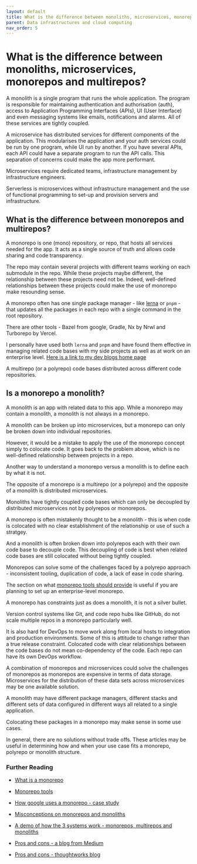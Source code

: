 ```yaml
---
layout: default
title: What is the difference between monoliths, microservices, monorepos and multirepos?
parent: Data infrastructures and cloud computing
nav_order: 5
---
```


# What is the difference between monoliths, microservices, monorepos and multirepos?

A monolith is a single program that runs the whole application. The program is responsible for maintaining authentication and authorisation (auth), access to Application Programming Interfaces (APIs), UI (User Interface) and even messaging systems like emails, notifications and alarms. All of these services are tightly coupled.

A microservice has distributed services for different components of the application. This modularises the application and your auth services could be run by one program, while UI run by another. If you have several APIs, each API could have a separate program to run the API calls. This separation of concerns could make the app more performant.

Microservices require dedicated teams, infrastructure management by infrastructure engineers.

Serverless is microservices without infrastructure management and the use of functional programming to set-up and provision servers and infrastructure.

## What is the difference between monorepos and multirepos?

A monorepo is one (mono) repository, or repo, that hosts all services needed for the app. It acts as a single source of truth and allows code sharing and code transparency.

The repo may contain several projects with different teams working on each submodule in the repo. While these projects maybe different, the relationship between these projects need not be. Indeed, well-defined relationships between these projects could make the use of monorepo make resounding sense.

A monorepo often has one single package manager - like [lerna](https://github.com/lerna/lerna?utm_source=monorepo.tools) or `pnpm` - that updates all the packages in each repo with a single command in the root repository. 

There are other tools - Bazel from google, Gradle, Nx by Nrwl and Turborepo by Vercel.

I personally have used both `lerna` and `pnpm` and have found them effective in managing related code bases with my side projects as well as at work on an enterprise level. [Here is a link to my dev blogs home page](https://sumisastri.github.io/dev-blogs/)

A multirepo (or a polyrepo) code bases distributed across different code repositories.

## Is a monorepo a monolith?

A monolith is an app with related data to this app. While a monorepo may contain a monolith, a monolith is not always in a monorepo.

A monolith can be broken up into microservices, but a monorepo can only be broken down into individual repositories. 

However, it would be a mistake to apply the use of the monorepo concept simply to colocate code. It goes back to the problem above, which is no well-defined relationship between projects in a repo.

Another way to understand a monorepo versus a monolith is to define each by what it is not. 

The opposite of a monorepo is a multirepo (or a polyrepo) and the opposite of a monolith is distributed microservices. 

Monoliths have tightly coupled code bases which can only be decoupled by distributed microservices not by polyrepos or monorepos.

A monorepo is often mistakenly thought to be a monolith - this is when code is colocated with no clear establishment of the relationship or use of such a stratgey. 

And a monolith is often broken down into polyrepos each with their own code base to decouple code. This decoupling of code is best when related code bases are still colocated without being tightly coupled.

Monorepos can solve some of the challenges faced by a polyrepo approach - inconsistent tooling, duplication of code, a lack of ease in code sharing.

The section on what [monorepo tools should provide](https://monorepo.tools/) is useful if you are planning to set up an enterprise-level monorepo.

A monorepo has constraints just as does a monolith, it is not a silver bullet. 

Version control systems like Git, and code repo hubs like GitHub, do not scale multiple repos in a monorepo particularly well. 

It is also hard for DevOps to move work along from local hosts to integration and production environments. Some of this is attitude to change rather than a true release constraint. Colocated code with clear relationships between the code bases do not mean co-dependency of the code. Each repo can have its own DevOps workflow.

A combination of monorepos and microservices could solve the challenges of monorepos as monorepos are expensive in terms of data storage. Microservices for the distribution of these data sets across microservices may be one available solution.

A monolith may have different package managers, different stacks and different sets of data configured in different ways all related to a single application. 

Colocating these packages in a monorepo may make sense in some use cases.

In general, there are no solutions without trade offs. These articles may be useful in determining how and when your use case fits a monorepo, polyrepo or monolith structure.

### Further Reading 

- [What is a monorepo](https://www.perforce.com/blog/vcs/what-monorepo)

- [Monorepo tools](https://monorepo.tools/)

- [How google uses a monorepo - case study](https://cacm.acm.org/magazines/2016/7/204032-why-google-stores-billions-of-lines-of-code-in-a-single-repository/fulltext)

- [Misconceptions on monorepos and monoliths](https://blog.nrwl.io/misconceptions-about-monorepos-monorepo-monolith-df1250d4b03c)

- [A demo of how the 3 systems work - monorepos, multirepos and monoliths](https://medium.com/@magenta2127/monorepo-vs-multi-repo-vs-monolith-7c4a5f476009)

- [Pros and cons - a blog from Medium](https://medium.com/ableneo/monorepo-pros-cons-tools-2e6f86939be1)

- [Pros and cons - thoughtworks blog](https://www.thoughtworks.com/en-us/insights/blog/agile-engineering-practices/monorepo-vs-multirepo)
